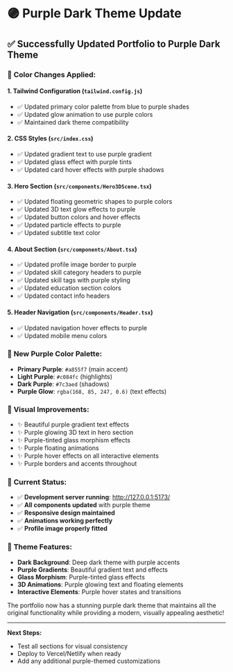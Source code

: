 # 🟣 Purple Dark Theme Update

## ✅ **Successfully Updated Portfolio to Purple Dark Theme**

### 🎨 **Color Changes Applied:**

#### **1. Tailwind Configuration (`tailwind.config.js`)**
- ✅ Updated primary color palette from blue to purple shades
- ✅ Updated glow animation to use purple colors
- ✅ Maintained dark theme compatibility

#### **2. CSS Styles (`src/index.css`)**
- ✅ Updated gradient text to use purple gradient
- ✅ Updated glass effect with purple tints
- ✅ Updated card hover effects with purple shadows

#### **3. Hero Section (`src/components/Hero3DScene.tsx`)**
- ✅ Updated floating geometric shapes to purple colors
- ✅ Updated 3D text glow effects to purple
- ✅ Updated button colors and hover effects
- ✅ Updated particle effects to purple
- ✅ Updated subtitle text color

#### **4. About Section (`src/components/About.tsx`)**
- ✅ Updated profile image border to purple
- ✅ Updated skill category headers to purple
- ✅ Updated skill tags with purple styling
- ✅ Updated education section colors
- ✅ Updated contact info headers

#### **5. Header Navigation (`src/components/Header.tsx`)**
- ✅ Updated navigation hover effects to purple
- ✅ Updated mobile menu colors

### 🌟 **New Purple Color Palette:**
- **Primary Purple**: `#a855f7` (main accent)
- **Light Purple**: `#c084fc` (highlights)
- **Dark Purple**: `#7c3aed` (shadows)
- **Purple Glow**: `rgba(168, 85, 247, 0.6)` (text effects)

### 🎯 **Visual Improvements:**
- ✨ Beautiful purple gradient text effects
- ✨ Purple glowing 3D text in hero section
- ✨ Purple-tinted glass morphism effects
- ✨ Purple floating animations
- ✨ Purple hover effects on all interactive elements
- ✨ Purple borders and accents throughout

### 🚀 **Current Status:**
- ✅ **Development server running**: http://127.0.0.1:5173/
- ✅ **All components updated** with purple theme
- ✅ **Responsive design maintained**
- ✅ **Animations working perfectly**
- ✅ **Profile image properly fitted**

### 🎨 **Theme Features:**
- **Dark Background**: Deep dark theme with purple accents
- **Purple Gradients**: Beautiful gradient text and effects
- **Glass Morphism**: Purple-tinted glass effects
- **3D Animations**: Purple glowing text and floating elements
- **Interactive Elements**: Purple hover states and transitions

The portfolio now has a stunning purple dark theme that maintains all the original functionality while providing a modern, visually appealing aesthetic!

---

**Next Steps:**
- Test all sections for visual consistency
- Deploy to Vercel/Netlify when ready
- Add any additional purple-themed customizations 